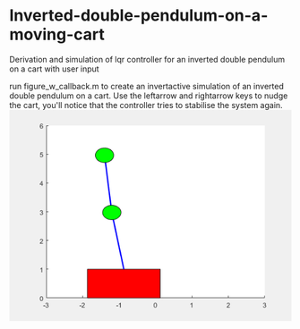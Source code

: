 # Inverted-double-pendulum-on-a-moving-cart
Derivation and simulation of lqr controller for an inverted double pendulum on a cart with user input

run figure_w_callback.m to create an invertactive simulation of an inverted double pendulum on a cart. Use the leftarrow and rightarrow keys to nudge the cart, you'll notice that the controller tries to stabilise the system again.
![](https://github.com/LuukGroot/Inverted-double-pendulum-on-a-moving-cart/blob/main/animation.gif)
